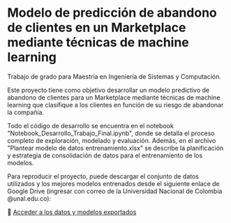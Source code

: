 # Modelo de predicción de abandono de clientes en un Marketplace mediante técnicas de machine learning
Trabajo de grado para Maestría en Ingeniería de Sistemas y Computación.

Este proyecto tiene como objetivo desarrollar un modelo predictivo de abandono de clientes para un Marketplace mediante técnicas de machine learning que clasifique a los clientes en función de su riesgo de abandonar la compañía.

Todo el código de desarrollo se encuentra en el notebook "Notebook_Desarrollo_Trabajo_Final.ipynb", donde se detalla el proceso completo de exploración, modelado y evaluación. Además, en el archivo "Plantear modelo de datos entrenamiento.xlsx" se describe la planificación y estrategia de consolidación de datos para el entrenamiento de los modelos.

Para reproducir el proyecto, puede descargar el conjunto de datos utilizados y los mejores modelos entrenados desde el siguiente enlace de Google Drive (ingresar con correo de la Universidad Nacional de Colombia @unal.edu.co):

📁 [Acceder a los datos y modelos exportados](https://drive.google.com/drive/folders/1OK_9HTEb5S6iVZKLcb2tuzkZQcZFNnLA?usp=sharing)
